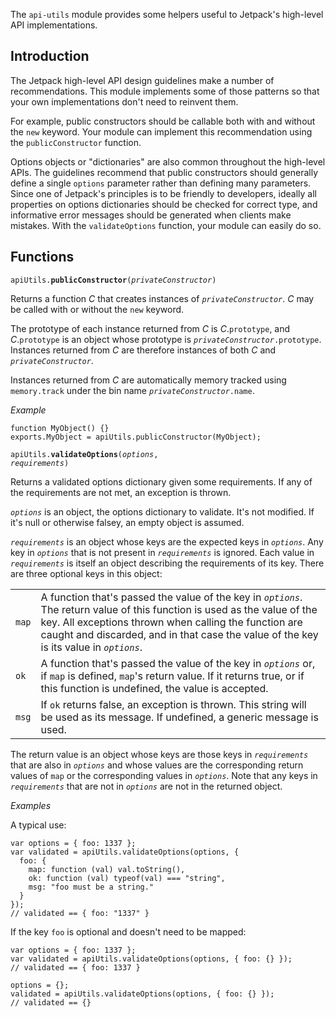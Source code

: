 The `api-utils` module provides some helpers useful to Jetpack's high-level API
implementations.

Introduction
------------

The Jetpack high-level API design guidelines make a number of recommendations.
This module implements some of those patterns so that your own implementations
don't need to reinvent them.

For example, public constructors should be callable both with and without the
`new` keyword.  Your module can implement this recommendation using the
`publicConstructor` function.

Options objects or "dictionaries" are also common throughout the high-level
APIs.  The guidelines recommend that public constructors should generally define
a single `options` parameter rather than defining many parameters.  Since one of
Jetpack's principles is to be friendly to developers, ideally all properties on
options dictionaries should be checked for correct type, and informative error
messages should be generated when clients make mistakes.  With the
`validateOptions` function, your module can easily do so.

Functions
---------

<code>apiUtils.**publicConstructor**(*privateConstructor*)</code>

Returns a function *C* that creates instances of *`privateConstructor`*.  *C*
may be called with or without the `new` keyword.

The prototype of each instance returned from *C* is *C*.`prototype`, and
*C*.`prototype` is an object whose prototype is
*`privateConstructor`*`.prototype`.  Instances returned from *C* are therefore
instances of both *C* and *`privateConstructor`*.

Instances returned from *C* are automatically memory tracked using
`memory.track` under the bin name *`privateConstructor`*`.name`.

*Example*

    function MyObject() {}
    exports.MyObject = apiUtils.publicConstructor(MyObject);

<code>apiUtils.**validateOptions**(*options*, *requirements*)</code>

Returns a validated options dictionary given some requirements.  If any of the
requirements are not met, an exception is thrown.

*`options`* is an object, the options dictionary to validate.  It's not modified.
If it's null or otherwise falsey, an empty object is assumed.

*`requirements`* is an object whose keys are the expected keys in *`options`*.
Any key in *`options`* that is not present in *`requirements`* is ignored.  Each
value in *`requirements`* is itself an object describing the requirements of its
key.  There are three optional keys in this object:

<table>
  <tr>
    <td><code>map</code></td>
    <td>
      A function that's passed the value of the key in
      <em><code>options</code></em>.  The return value of this function is used
      as the value of the key.  All exceptions thrown when calling the function
      are caught and discarded, and in that case the value of the key is its
      value in <em><code>options</code></em>.
    </td>
  </tr>
  <tr>
    <td><code>ok</code></td>
    <td>
      A function that's passed the value of the key in
      <em><code>options</code></em> or, if <code>map</code> is defined,
      <code>map</code>'s return value.  If it returns true, or if this function
      is undefined, the value is accepted.
    </td>
  </tr>
  <tr>
    <td><code>msg</code></td>
    <td>
      If <code>ok</code> returns false, an exception is thrown.  This string
      will be used as its message.  If undefined, a generic message is used.
    </td>
  </tr>
</table>

The return value is an object whose keys are those keys in *`requirements`* that
are also in *`options`* and whose values are the corresponding return values of
`map` or the corresponding values in *`options`*.  Note that any keys in
*`requirements`* that are not in *`options`* are not in the returned object.

*Examples*

A typical use:

    var options = { foo: 1337 };
    var validated = apiUtils.validateOptions(options, {
      foo: {
        map: function (val) val.toString(),
        ok: function (val) typeof(val) === "string",
        msg: "foo must be a string."
      }
    });
    // validated == { foo: "1337" }

If the key `foo` is optional and doesn't need to be mapped:

    var options = { foo: 1337 };
    var validated = apiUtils.validateOptions(options, { foo: {} });
    // validated == { foo: 1337 }

    options = {};
    validated = apiUtils.validateOptions(options, { foo: {} });
    // validated == {}
